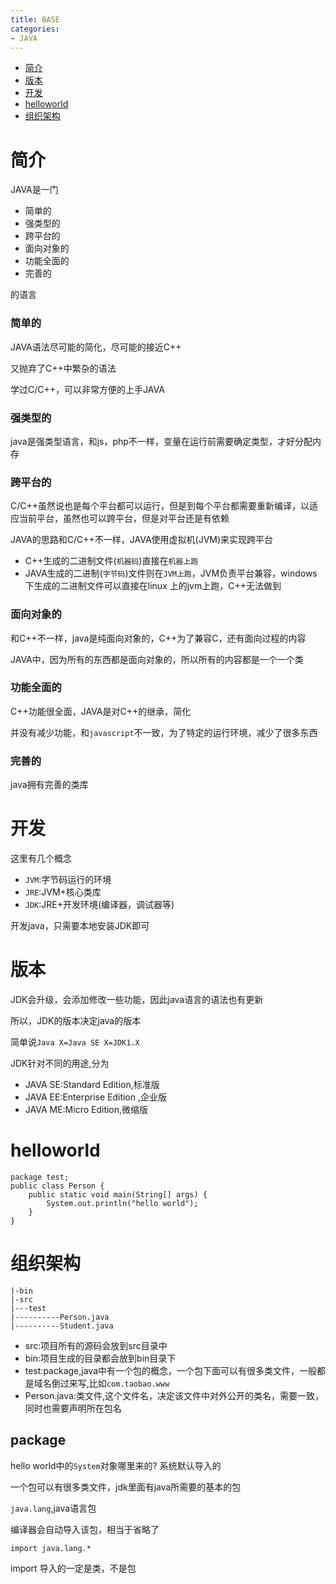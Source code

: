 ```yaml
---
title: BASE
categories:
- JAVA
---
```


- [简介](#简介)
- [版本](#版本)
- [开发](#开发)
- [helloworld](#helloworld)
- [组织架构](#组织架构)

# 简介
JAVA是一门

- 简单的
- 强类型的
- 跨平台的
- 面向对象的
- 功能全面的
- 完善的


的语言


### 简单的

JAVA语法尽可能的简化，尽可能的接近C++

又抛弃了C++中繁杂的语法

学过C/C++，可以非常方便的上手JAVA

### 强类型的
java是强类型语言，和js，php不一样，变量在运行前需要确定类型，才好分配内存


### 跨平台的

C/C++虽然说也是每个平台都可以运行，但是到每个平台都需要重新编译，以适应当前平台，虽然也可以跨平台，但是对平台还是有依赖

JAVA的思路和C/C++不一样，JAVA使用虚拟机(JVM)来实现跨平台

- C++生成的二进制文件(`机器码`)直接在`机器上跑`
- JAVA生成的二进制(`字节码`)文件则在`JVM上跑`，JVM负责平台兼容，windows下生成的二进制文件可以直接在linux 上的jvm上跑，C++无法做到



### 面向对象的

和C++不一样，java是纯面向对象的，C++为了兼容C，还有面向过程的内容

JAVA中，因为所有的东西都是面向对象的，所以所有的内容都是一个一个类

### 功能全面的

C++功能很全面，JAVA是对C++的继承，简化

并没有减少功能，和`javascript`不一致，为了特定的运行环境，减少了很多东西




### 完善的

java拥有完善的类库



# 开发

这里有几个概念

- `JVM`:字节码运行的环境
- `JRE`:JVM+核心类库
- `JDK`:JRE+开发环境(编译器，调试器等)

开发java，只需要本地安装JDK即可

# 版本

JDK会升级，会添加修改一些功能，因此java语言的语法也有更新

所以，JDK的版本决定java的版本

简单说`Java X=Java SE X=JDK1.X`


JDK针对不同的用途,分为

- JAVA SE:Standard Edition,标准版
- JAVA EE:Enterprise Edition ,企业版
- JAVA ME:Micro Edition,微缩版





# helloworld

```
package test;
public class Person {
	public static void main(String[] args) {
		System.out.println("hello world");
	}
}
```
# 组织架构

```
|-bin
|-src
|---test
|----------Person.java
|----------Student.java
```
- src:项目所有的源码会放到src目录中
- bin:项目生成的目录都会放到bin目录下
- test:package,java中有一个包的概念，一个包下面可以有很多类文件，一般都是域名倒过来写,比如`com.taobao.www`
- Person.java:类文件,这个文件名，决定该文件中对外公开的类名，需要一致，同时也需要声明所在包名

## package

hello world中的`System`对象哪里来的? 系统默认导入的

一个包可以有很多类文件，jdk里面有java所需要的基本的包

`java.lang`,java语言包

编译器会自动导入该包，相当于省略了

```
import java.lang.*
```
import 导入的一定是类，不是包


